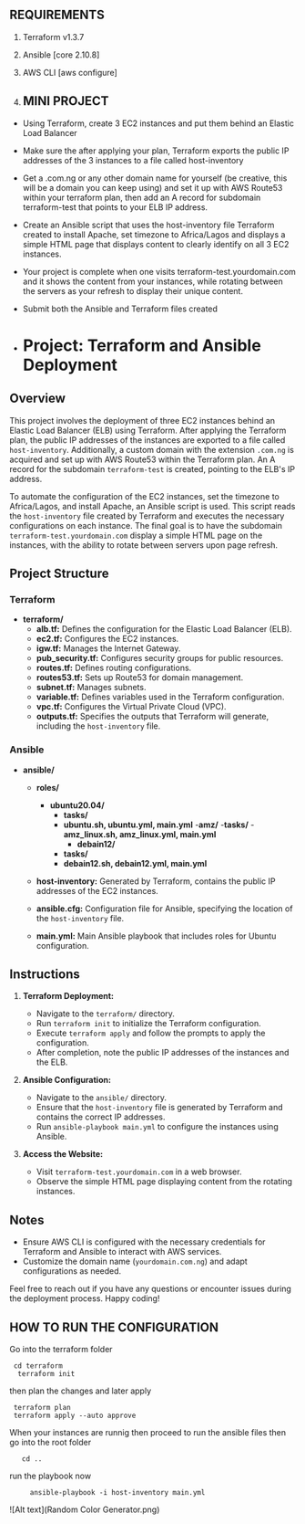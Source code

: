 ## REQUIREMENTS

1. Terraform v1.3.7
2. Ansible [core 2.10.8]
3. AWS CLI [aws configure]

4. ## MINI PROJECT

- Using Terraform, create 3 EC2 instances and put them behind an Elastic Load Balancer
- Make sure the after applying your plan, Terraform exports the public IP addresses of the 3 instances to a file called host-inventory
- Get a .com.ng or any other domain name for yourself (be creative, this will be a domain you can keep using) and set it up with AWS Route53 within your terraform plan, then add an A record for subdomain terraform-test that points to your ELB IP address.
- Create an Ansible script that uses the host-inventory file Terraform created to install Apache, set timezone to Africa/Lagos and displays a simple HTML page that displays content to clearly identify on all 3 EC2 instances.
- Your project is complete when one visits terraform-test.yourdomain.com and it shows the content from your instances, while rotating between the servers as your refresh to display their unique content.
- Submit both the Ansible and Terraform files created

- # Project: Terraform and Ansible Deployment

## Overview

This project involves the deployment of three EC2 instances behind an Elastic Load Balancer (ELB) using Terraform. After applying the Terraform plan, the public IP addresses of the instances are exported to a file called `host-inventory`. Additionally, a custom domain with the extension `.com.ng` is acquired and set up with AWS Route53 within the Terraform plan. An A record for the subdomain `terraform-test` is created, pointing to the ELB's IP address.

To automate the configuration of the EC2 instances, set the timezone to Africa/Lagos, and install Apache, an Ansible script is used. This script reads the `host-inventory` file created by Terraform and executes the necessary configurations on each instance. The final goal is to have the subdomain `terraform-test.yourdomain.com` display a simple HTML page on the instances, with the ability to rotate between servers upon page refresh.

## Project Structure

### Terraform

- **terraform/**
  - **alb.tf:** Defines the configuration for the Elastic Load Balancer (ELB).
  - **ec2.tf:** Configures the EC2 instances.
  - **igw.tf:** Manages the Internet Gateway.
  - **pub_security.tf:** Configures security groups for public resources.
  - **routes.tf:** Defines routing configurations.
  - **routes53.tf:** Sets up Route53 for domain management.
  - **subnet.tf:** Manages subnets.
  - **variable.tf:** Defines variables used in the Terraform configuration.
  - **vpc.tf:** Configures the Virtual Private Cloud (VPC).
  - **outputs.tf:** Specifies the outputs that Terraform will generate, including the `host-inventory` file.

### Ansible

- **ansible/**
  - **roles/**
    - **ubuntu20.04/**
      - **tasks/**
      -  **ubuntu.sh, ubuntu.yml, main.yml**
      -**amz/**
         -**tasks/**
            -**amz_linux.sh, amz_linux.yml, main.yml**
          - **debain12/**
      - **tasks/**
      -  **debain12.sh, debain12.yml, main.yml**
         
           
  - **host-inventory:** Generated by Terraform, contains the public IP addresses of the EC2 instances.
  - **ansible.cfg:** Configuration file for Ansible, specifying the location of the `host-inventory` file.
  - **main.yml:** Main Ansible playbook that includes roles for Ubuntu configuration.

## Instructions

1. **Terraform Deployment:**
   - Navigate to the `terraform/` directory.
   - Run `terraform init` to initialize the Terraform configuration.
   - Execute `terraform apply` and follow the prompts to apply the configuration.
   - After completion, note the public IP addresses of the instances and the ELB.

2. **Ansible Configuration:**
   - Navigate to the `ansible/` directory.
   - Ensure that the `host-inventory` file is generated by Terraform and contains the correct IP addresses.
   - Run `ansible-playbook main.yml` to configure the instances using Ansible.

3. **Access the Website:**
   - Visit `terraform-test.yourdomain.com` in a web browser.
   - Observe the simple HTML page displaying content from the rotating instances.

## Notes
- Ensure AWS CLI is configured with the necessary credentials for Terraform and Ansible to interact with AWS services.
- Customize the domain name (`yourdomain.com.ng`) and adapt configurations as needed.

Feel free to reach out if you have any questions or encounter issues during the deployment process. Happy coding!

## HOW TO RUN THE CONFIGURATION

Go into the terraform folder 

 ```
  cd terraform
   terraform init 
 ```

then plan the changes
and later apply 

```
 terraform plan
 terraform apply --auto approve
```

When your instances are runnig then proceed to run the ansible files then go into the root folder 

```
   cd ..
```

run the playbook now 


 ```
      ansible-playbook -i host-inventory main.yml
```
 
  ![Alt text](Random Color Generator.png)

